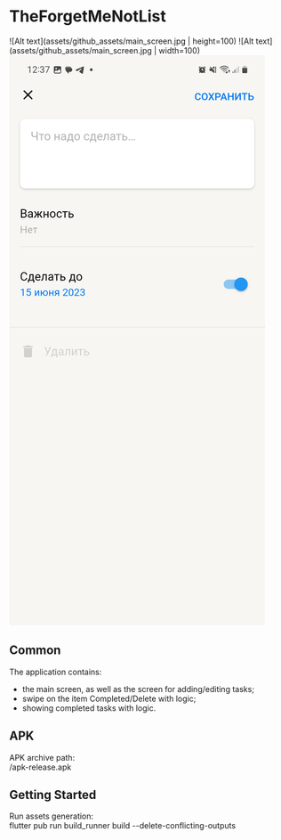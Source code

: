 # TheForgetMeNotList

![Alt text](assets/github_assets/main_screen.jpg | height=100)
![Alt text](assets/github_assets/main_screen.jpg | width=100)
![Alt text](assets/github_assets/choose_task_due_date.jpg)

## Common 

The application contains:
- the main screen, as well as the screen for adding/editing tasks;
- swipe on the item Completed/Delete with logic;
- showing completed tasks with logic.

## APK

APK archive path:<br/>
/apk-release.apk

## Getting Started

Run assets generation:<br/>
flutter pub run build_runner build --delete-conflicting-outputs


